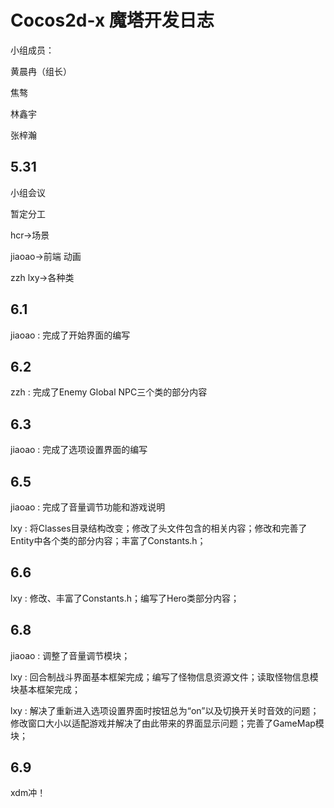 # Cocos2d-x 魔塔开发日志
小组成员：

黄晨冉（组长） 

焦骜 

林鑫宇 

张梓瀚
## 5.31
小组会议

暂定分工

hcr->场景

jiaoao->前端 动画

zzh lxy->各种类

## 6.1
jiaoao : 完成了开始界面的编写

## 6.2
zzh : 完成了Enemy Global NPC三个类的部分内容

## 6.3
jiaoao : 完成了选项设置界面的编写

## 6.5

jiaoao : 完成了音量调节功能和游戏说明

lxy : 将Classes目录结构改变；修改了头文件包含的相关内容；修改和完善了Entity中各个类的部分内容；丰富了Constants.h；

## 6.6

lxy : 修改、丰富了Constants.h；编写了Hero类部分内容；

## 6.8

jiaoao : 调整了音量调节模块；

lxy : 回合制战斗界面基本框架完成；编写了怪物信息资源文件；读取怪物信息模块基本框架完成；

lxy : 解决了重新进入选项设置界面时按钮总为“on”以及切换开关时音效的问题；修改窗口大小以适配游戏并解决了由此带来的界面显示问题；完善了GameMap模块；

## 6.9

xdm冲！


